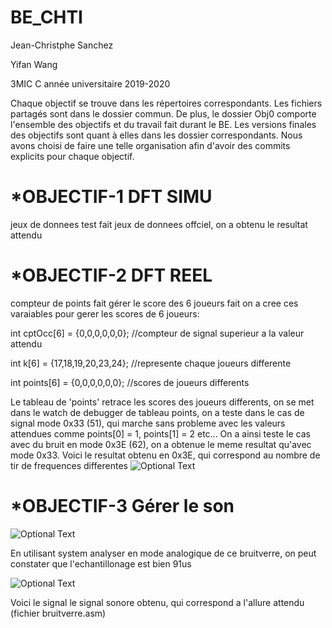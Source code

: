 # BE_CHTI

Jean-Christphe Sanchez

Yifan Wang

3MIC C année universitaire 2019-2020



Chaque objectif se trouve dans les répertoires correspondants. Les fichiers partagés sont dans le dossier commun.
De plus, le dossier Obj0 comporte l'ensemble des objectifs et du travail fait durant le BE. Les versions finales
des objectifs sont quant à elles dans les dossier correspondants. Nous avons choisi de faire une telle organisation
afin d'avoir des commits explicits pour chaque objectif.




# *OBJECTIF-1 DFT SIMU

  jeux de donnees test fait
  jeux de donnees offciel, on a obtenu le resultat attendu



# *OBJECTIF-2 DFT REEL

compteur de points fait
gérer le score des 6 joueurs fait
on a cree ces varaiables pour gerer les scores de 6 joueurs:

int cptOcc[6] = {0,0,0,0,0,0}; //compteur de signal superieur a la valeur attendu

int k[6] = {17,18,19,20,23,24}; //represente chaque joueurs differente

int points[6] = {0,0,0,0,0,0}; //scores de joueurs differents

Le tableau de 'points' retrace les scores des joueurs differents, on se met dans le watch de debugger
de tableau points, on a teste dans le cas de signal mode 0x33 (51), qui marche sans probleme avec les valeurs attendues 
comme  points[0] = 1, points[1] = 2 etc...  On a ainsi teste le cas avec du bruit en mode 0x3E (62), on a obtenue le meme 
resultat qu'avec mode 0x33.
Voici le resultat obtenu en 0x3E, qui correspond au nombre de tir de frequences differentes
![Optional Text](../master/images/screenshot3.png)



# *OBJECTIF-3 Gérer le son


![Optional Text](../master/images/screenshot2.png)

En utilisant system analyser en mode analogique de ce bruitverre, on peut constater que l'echantillonage est 
bien 91us





![Optional Text](../master/images/screenshot1.png)

Voici le signal le signal sonore obtenu, qui correspond a l'allure attendu (fichier bruitverre.asm)
